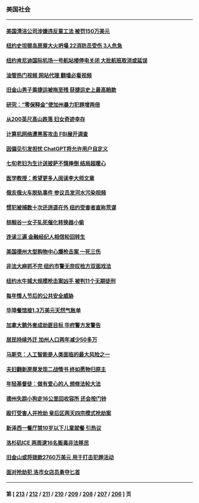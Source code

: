 ### 美国社会
---
#### [美国清洁公司涉嫌违反童工法 被罚150万美元](../../pages/ncid1078160/n13932545.md?02190045) 
#### [纽约史坦顿岛房屋大火坍塌 22消防员受伤 3人危急](../../pages/ncid1078160/n13932395.md?02190045) 
#### [纽约肯尼迪国际机场一号航站楼停电关闭 大批航班取消或延误](../../pages/ncid1078160/n13932419.md?02190045) 
#### [油管热门视频 网站代理 翻墙必看视频](http://138.2.39.72:81/youtube.html?epic-marker?02190045)
#### [旧金山男子乘捷运被拖至残 获捷运史上最高赔款](../../pages/ncid1078160/n13932452.md?02190045) 
#### [研究：“零保释金”使加州暴力犯罪增两倍](../../pages/ncid1078160/n13932377.md?02190045) 
#### [从200英尺高山跌落 妇女奇迹幸存](../../pages/ncid1078160/n13932330.md?02190045) 
#### [计算机网络遭黑客攻击 FBI展开调查](../../pages/ncid1078160/n13932222.md?02190045) 
#### [因偏见引发担忧 ChatGPT将允许用户自定义](../../pages/ncid1078160/n13932161.md?02190045) 
#### [七旬老妇为生计送披萨不慎摔倒 结局超暖心](../../pages/ncid1078160/n13931861.md?02190045) 
#### [医学教授：希望更多人阅读李大师文章](../../pages/ncid1078160/n13931450.md?02190045) 
#### [俄亥俄火车脱轨事件 参议员发河水污染视频](../../pages/ncid1078160/n13931535.md?02190045) 
#### [惯犯被捕数十次还逍遥在外 纽约受害者直称荒谬](../../pages/ncid1078160/n13931739.md?02190045) 
#### [棕榈谷一女子轧死催化转换器小偷](../../pages/ncid1078160/n13931464.md?02190045) 
#### [连读三遍 金融经纪人相信轮回转生](../../pages/ncid1078160/n13929830.md?02190045) 
#### [美国德州大型购物中心爆枪击案 一死三伤](../../pages/ncid1078160/n13931193.md?02190045) 
#### [非法大麻抓不完 纽约市警无奈叹检方双面戏法](../../pages/ncid1078160/n13930940.md?02190045) 
#### [纽约水牛城大规模枪击案凶手 被判11个无期徒刑](../../pages/ncid1078160/n13930877.md?02190045) 
#### [每年情人节后的公共安全威胁](../../pages/ncid1078160/n13930755.md?02190045) 
#### [华埠餐馆接1.3万美元天然气账单](../../pages/ncid1078160/n13930736.md?02190045) 
#### [加拿大鹅外套成劫匪目标 华府警方发警告](../../pages/ncid1078160/n13930649.md?02190045) 
#### [居民持续外迁 加州人口两年减少50多万](../../pages/ncid1078160/n13930686.md?02190045) 
#### [马斯克：人工智能是人类面临的最大风险之一](../../pages/ncid1078160/n13930566.md?02190045) 
#### [夫妇翻新房屋发现二战情书 终如愿物归原主](../../pages/ncid1078160/n13930213.md?02190045) 
#### [年轻基督徒：做有爱心的人 想修法轮大法](../../pages/ncid1078160/n13929803.md?02190045) 
#### [德州失踪小狗走16公里回收容所 还会按门铃](../../pages/ncid1078160/n13930037.md?02190045) 
#### [殴打受害人并抢劫 皇后区两天四宗模式抢劫案](../../pages/ncid1078160/n13930092.md?02190045) 
#### [新泽西一餐厅禁10岁以下儿童就餐 引热议](../../pages/ncid1078160/n13929958.md?02190045) 
#### [洛杉矶ICE 两周逮16名贩毒非法移民](../../pages/ncid1078160/n13930099.md?02190045) 
#### [旧金山或将拨款2760万美元 用于打击犯罪活动](../../pages/ncid1078160/n13930064.md?02190045) 
#### [面对抢劫犯   洛市女店员勇夺匕首](../../pages/ncid1078160/n13929950.md?02190045) 

---
#### 第 [ [213](./213.md?02190045) / [212](./212.md?02190045) / [211](./211.md?02190045) / [210](./210.md?02190045) / [209](./209.md?02190045) / [208](./208.md?02190045) / [207](./207.md?02190045) / [206](./206.md?02190045) ] 页
